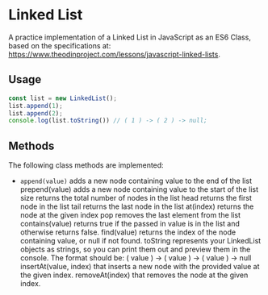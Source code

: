 # Linked List
A practice implementation of a Linked List in JavaScript as an ES6 Class, based on the specifications at: https://www.theodinproject.com/lessons/javascript-linked-lists.

## Usage
```js
const list = new LinkedList();
list.append(1);
list.append(2);
console.log(list.toString()) // ( 1 ) -> ( 2 ) -> null;
```

## Methods
The following class methods are implemented:
- `append(value)` adds a new node containing value to the end of the list
prepend(value) adds a new node containing value to the start of the list
size returns the total number of nodes in the list
head returns the first node in the list
tail returns the last node in the list
at(index) returns the node at the given index
pop removes the last element from the list
contains(value) returns true if the passed in value is in the list and otherwise returns false.
find(value) returns the index of the node containing value, or null if not found.
toString represents your LinkedList objects as strings, so you can print them out and preview them in the console. The format should be: ( value ) -> ( value ) -> ( value ) -> null
insertAt(value, index) that inserts a new node with the provided value at the given index.
removeAt(index) that removes the node at the given index.

